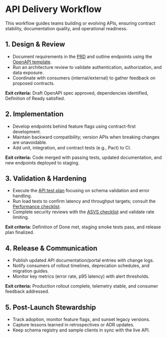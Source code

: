 # API Delivery Workflow

This workflow guides teams building or evolving APIs, ensuring contract stability, documentation quality, and operational
readiness.

## 1. Design & Review
- Document requirements in the [PRD](../templates/PRD.md) and outline endpoints using the
  [OpenAPI template](../templates/API-spec-openapi.yaml).
- Run an architecture review to validate authentication, authorization, and data exposure.
- Coordinate with consumers (internal/external) to gather feedback on proposed contracts.

**Exit criteria:** Draft OpenAPI spec approved, dependencies identified, Definition of Ready satisfied.

## 2. Implementation
- Develop endpoints behind feature flags using contract-first development.
- Maintain backward compatibility; version APIs when breaking changes are unavoidable.
- Add unit, integration, and contract tests (e.g., Pact) to CI.

**Exit criteria:** Code merged with passing tests, updated documentation, and new endpoints deployed to staging.

## 3. Validation & Hardening
- Execute the [API test plan](../templates/Test-plan.md) focusing on schema validation and error handling.
- Run load tests to confirm latency and throughput targets; consult the [Performance checklist](../templates/Performance-checklist.md).
- Complete security reviews with the [ASVS checklist](../templates/Security-ASVS-checklist.md) and validate rate limiting.

**Exit criteria:** Definition of Done met, staging smoke tests pass, and release plan finalized.

## 4. Release & Communication
- Publish updated API documentation/portal entries with change logs.
- Notify consumers of rollout timelines, deprecation schedules, and migration guides.
- Monitor key metrics (error rate, p95 latency) with alert thresholds.

**Exit criteria:** Production rollout complete, telemetry stable, and consumer feedback addressed.

## 5. Post-Launch Stewardship
- Track adoption, monitor feature flags, and sunset legacy versions.
- Capture lessons learned in retrospectives or ADR updates.
- Keep schema registry and sample clients in sync with the live API.
